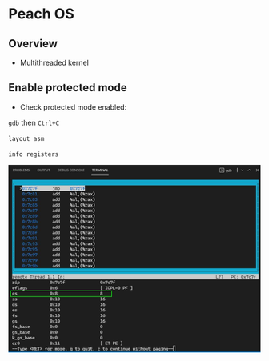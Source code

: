 # Peach OS
## Overview
- Multithreaded kernel

## Enable protected mode
- Check protected mode enabled:

`gdb` then `Ctrl+C`

`layout asm`

`info registers`

![Protected mode enabled](readme-files/protected-mode.jpg)